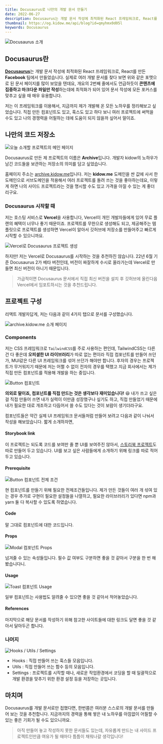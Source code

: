 ```yaml
---
title: Docusaurus로 나만의 개발 문서 만들기
date: 2022-06-27
description: Docusaurus는 개발 문서 작성에 최적화된 React 프레임워크로, React를 만든 Facebook 팀에서 만들었습니다.
thumbnail: https://og.kidow.me/api/blog?id=qmyhmx0d05l
keywords: Docusaurus
---
```


![Docusaurus 소개](docusaurus.png)

## Docusaurus란

[**Docusaurus**](https://docusaurus.io)는 개발 문서 작성에 최적화된 React 프레임워크로, React를 만든 **Facebook** 팀에서 만들었습니다. 실제로 여러 개발 문서를 찾다 보면 위와 같은 포맷으로 된 문서 페이지를 많이 보았을 텐데요, 개요의 2번째 줄에서도 언급하듯이 **콘텐츠에 집중하고 마크다운 파일만 작성**하는데에 최적화가 되어 있어 문서 작성에 모든 포커스를 맞추고 싶을 때 매우 유용합니다.

저는 이 프레임워크를 이용해서, 지금까지 제가 개발해 온 모든 노하우를 정리해보고 싶었습니다. 직접 만든 컴포넌트도 있고, 훅스도 있고 하다 보니 여러 프로젝트에 써먹을 수도 있고 나의 경쟁력을 어필하는 데에 도움이 되지 않을까 싶어서 말이죠.

## 나만의 코드 저장소

![오늘 소개할 프로젝트의 메인 페이지](archive.png)

Docusaurus로 만든 제 프로젝트의 이름은 **Archive**입니다. 개발자 kidow의 노하우가 남긴 코드들을 보관하는 저장소의 의미를 담고 싶었습니다.

홈페이지 주소는 [archive.kidow.me](https://archive.kidow.me)입니다. 저는 **kidow.me** 도메인을 싼 값에 사서 한 도메인으로 서브도메인을 적용해서 여러 프로젝트를 돌려 쓰는 것을 좋아하는데요, 이렇게 하면 나의 사이드 프로젝트라는 것을 명시할 수도 있고 가격을 아낄 수 있는 게 좋더리구요.

### Docusaurus 시작할 때

저는 호스팅 서비스로 **Vercel**을 사용합니다, Vercel이 개인 개발자들에게 있어 무료 플랜의 혜택이 너무나 좋기 때문이죠. 프로젝트를 무한으로 생성해도 되고, 제공해주는 템플릿으로 프로젝트를 생성하면 Vercel이 알아서 깃허브에 저장소를 만들어주고 빠르게 시작할 수 있으니까요.

![Vercel로 Docusaurus 프로젝트 생성](vercel.png)

하지만! 저는 Vercel로 Docusaurus를 시작하는 것을 추천하진 않습니다. 22년 6월 기준 Docusaurus 2가 베타 버전인데, 버전이 짜잘하게 수시로 올라가는데 Vercel로 만들면 최신 버전이 아니기 때문입니다.

> 가급적이면 Docusaurus 문서에서 직접 최신 버전을 설치 후 깃허브에 올린다음 Vercel에서 임포트하시는 것을 추천드립니다.

## 프로젝트 구성

리액트 개발자답게, 저는 다음과 같이 4가지 탭으로 문서를 구성했습니다.

![archive.kidow.me 소개 페이지](intro.png)

### Components

저는 CSS 프레임워크로 `TailwindCSS`를 주로 사용하는 편인데, TailwindCSS는 다른 건 다 좋은데 **오피셜한 UI 라이브러리**가 따로 없는 편이라 직접 컴포넌트를 만들어 쓰던가, MUI같은 다른 UI 프레임워크를 섞어 쓰던가 해야만 합니다. 후자의 경우는 프로젝트가 무거워지기 때문에 저는 어쩔 수 없이 전자의 경우를 택했고 지금 회사에서는 제가 직접 만든 컴포넌트를 적용해 개발을 하는 중입니다.

![Button 컴포넌트](button.png)

**의외로 말이죠, 컴포넌트를 직접 만드는 것은 생각보다 재미있습니다!** 😆 내가 쓰고 싶은 걸 직접 만들어 쓰면 내가 실력이 이만큼 성장했구나 싶기도 하고, 직접 만들었기 때문에 내가 필요한 대로 개조하고 다듬어서 쓸 수도 있다는 것이 보람이 생기더라구요.

컴포넌트들은 약간 실제 UI 프레임워크 문서들처럼 만들어 보려고 다음과 같이 나눠서 작성을 해보았습니다. 짧게 소개하자면,

#### Storybook link

이 프로젝트는 되도록 코드를 보여만 줄 뿐 UI를 보여주진 않아서, [스토리북 프로젝트](https://components.kidow.me)도 따로 만들어 두고 있습니다. UI를 보고 싶은 사람들에게 소개하기 위해 링크를 따로 적어두고 있습니다.

#### Prerequisite

![Button 컴포넌트 전제 조건](prerequisite.png)

현 컴포넌트를 만들기 위해 필요한 전제조건들입니다. 제가 만든 것들이 여러 개 섞여 있는 경우 추가로 구현이 필요한 설정들을 나열하고, 필요한 라이브러리가 있다면 npm과 yarn 둘 다 복사할 수 있도록 하였습니다.

#### Code

말 그대로 컴포넌트에 대한 코드입니다.

#### Props

![Modal 컴포넌트 Props](modal.png)

넘겨줄 수 있는 속성들입니다. 필수 값 여부도 구분하면 좋을 것 같아서 구분을 한 번 해봤습니다니.

#### Usage

![Toast 컴포넌트 Usage](toast.png)

일부 컴포넌트는 사용법도 알려줄 수 있으면 좋을 것 같아서 적어놓았습니다.

#### References

마지막으로 해당 문서를 작성하기 위해 참고한 사이트들에 대한 링크도 달면 좋을 것 같아서 달아두곤 합니다.

### 나머지

![Hooks / Utils / Settings](rest.png)

- Hooks : 직접 만들어 쓰는 훅스들 모음입니다.
- Utils : 직접 만들어 쓰는 함수 등의 모음입니다.
- Settings : 프로젝트를 시작할 때나, 새로운 작업환경에서 코딩을 할 때 일괄적으로 개발 환경을 맞추기 위한 환경 설정 등을 저장하는 곳입니다.

## 마치며

Docusaurus를 개발 문서로만 접했다면, 한번쯤은 여러분 스스로의 개발 문서를 만들어 보는 것을 추천합니다. 지금까지의 경력을 통해 쌓은 내 노하우를 아낌없이 어필할 수 있는 좋은 기회가 될 수도 있으니까요.

> 아직 만들어 놓고 작성하지 못한 문서들도 있는데, 자유롭게 만드는 내 사이드 프로젝트인만큼 여유가 될 때마다 틈틈이 채워나갈 생각입니다!
